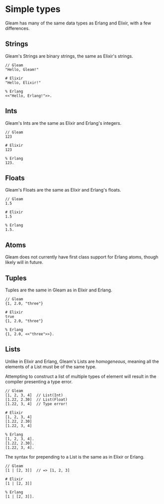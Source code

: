 # Simple types

Gleam has many of the same data types as Erlang and Elixir, with a few
differences.


## Strings

Gleam's Strings are binary strings, the same as Elixir's strings.

```
// Gleam
"Hello, Gleam!"
```
```
# Elixir
"Hello, Elixir!"
```
```
% Erlang
<<"Hello, Erlang!">>.
```


## Ints

Gleam's Ints are the same as Elixir and Erlang's integers.

```
// Gleam
123
```
```
# Elixir
123
```
```
% Erlang
123.
```


## Floats

Gleam's Floats are the same as Elixir and Erlang's floats.

```
// Gleam
1.5
```
```
# Elixir
1.5
```
```
% Erlang
1.5.
```


## Atoms

Gleam does not currently have first class support for Erlang atoms, though
likely will in future.


## Tuples

Tuples are the same in Gleam as in Elixir and Erlang.

```
// Gleam
{1, 2.0, "three"}
```
```
# Elixir
true
{1, 2.0, "three"}
```
```
% Erlang
{1, 2.0, <<"three">>}.
```


## Lists

Unlike in Elixir and Erlang, Gleam's Lists are _homogeneous_, meaning all the
elements of a List must be of the same type.

Attempting to construct a list of multiple types of element will result in the
compiler presenting a type error.

```
// Gleam
[1, 2, 3, 4]  // List(Int)
[1.22, 2.30]  // List(Float)
[1.22, 3, 4]  // Type error!
```
```
# Elixir
[1, 2, 3, 4]
[1.22, 2.30]
[1.22, 3, 4]
```
```
% Erlang
[1, 2, 3, 4].
[1.22, 2.30].
[1.22, 3, 4].
```

The syntax for prepending to a List is the same as in Elixir or Erlang.

```
// Gleam
[1 | [2, 3]]  // => [1, 2, 3]
```
```
# Elixir
[1 | [2, 3]]
```
```
% Erlang
[1 | [2, 3]].
```
